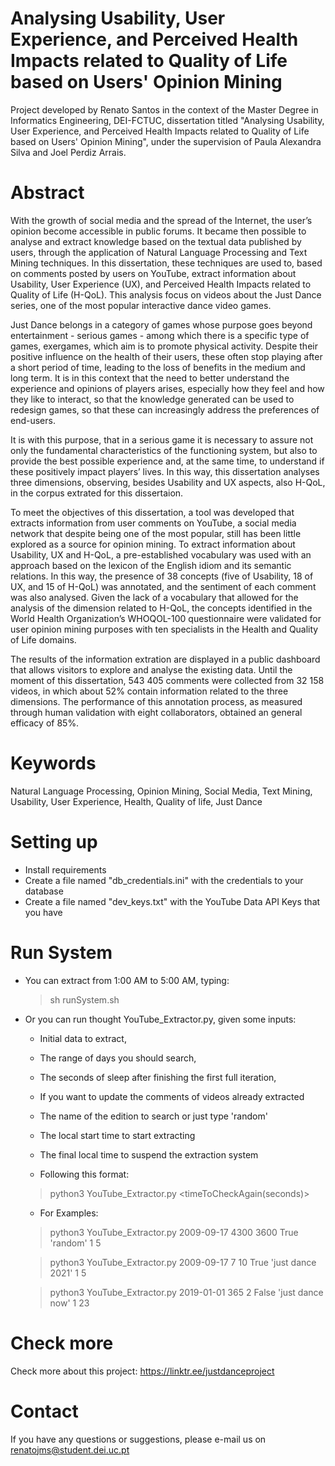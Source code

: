# Analysing Usability, User Experience, and Perceived Health Impacts related to Quality of Life based on Users' Opinion Mining

Project developed by Renato Santos in the context of the Master Degree in Informatics Engineering, DEI-FCTUC, dissertation titled "Analysing Usability, User Experience, and Perceived Health Impacts related to Quality of Life based on Users' Opinion Mining", under the supervision of Paula Alexandra Silva and Joel Perdiz Arrais.

# Abstract
With the growth of social media and the spread of the Internet, the user’s opinion become accessible in public forums. It became then possible to analyse and extract knowledge based on the textual data published by users, through the application of Natural Language Processing and Text Mining techniques. In this dissertation, these techniques are used to, based on comments posted by users on YouTube, extract information about Usability, User Experience (UX), and Perceived Health Impacts related to Quality of Life (H-QoL). This analysis focus on videos about the Just Dance series, one of the most popular interactive dance video games.

Just Dance belongs in a category of games whose purpose goes beyond entertainment - serious games - among which there is a specific type of games, exergames, which aim is to promote physical activity. Despite their positive influence on the health of their users, these often stop playing after a short period of time, leading to the loss of benefits in the medium and long term. It is in this context that the need to better understand the experience and opinions of players arises, especially how they feel and how they like to interact, so that the knowledge generated can be used to redesign games, so that these can increasingly address the preferences of end-users.

It is with this purpose, that in a serious game it is necessary to assure not only the fundamental characteristics of the functioning system, but also to provide the best possible experience and, at the same time, to understand if these positively impact players’ lives. In this way, this dissertation analyses three dimensions, observing, besides Usability and UX aspects, also H-QoL, in the corpus extrated for this dissertaion.

To meet the objectives of this dissertation, a tool was developed that extracts information from user comments on YouTube, a social media network that despite being one of the most popular, still has been little explored as a source for opinion mining. To extract information about Usability, UX and H-QoL, a pre-established vocabulary was used with an approach based on the lexicon of the English idiom and its semantic relations. In this way, the presence of 38 concepts (five of Usability, 18 of UX, and 15 of H-QoL) was annotated, and the sentiment of each comment was also analysed. Given the lack of a vocabulary that allowed for the analysis of the dimension related to H-QoL, the concepts identified in the World Health Organization’s WHOQOL-100 questionnaire were validated for user opinion mining purposes with ten specialists in the Health and Quality of Life domains.

The results of the information extration are displayed in a public dashboard that allows visitors to explore and analyse the existing data. Until the moment of this dissertation, 543 405 comments were collected from 32 158 videos, in which about 52% contain information related to the three dimensions. The performance of this annotation process, as measured through human validation with eight collaborators, obtained an general efficacy of 85%.

# Keywords
Natural Language Processing, Opinion Mining, Social Media, Text Mining, Usability, User Experience, Health, Quality of life, Just Dance


# Setting up

- Install requirements
- Create a file named "db_credentials.ini" with the credentials to your database
- Create a file named "dev_keys.txt" with the YouTube Data API Keys that you have

# Run System

- You can extract from 1:00 AM to 5:00 AM, typing:

	> sh runSystem.sh

- Or you can run thought YouTube_Extractor.py, given some inputs:
	- Initial data to extract,
	- The range of days you should search,
	- The seconds of sleep after finishing the first full iteration,
	- If you want to update the comments of videos already extracted
	- The name of the edition to search or just type 'random'
	- The local start time to start extracting
	- The final local time to suspend the extraction system

	- Following this format:

	> python3 YouTube_Extractor.py <Begin Date: YYYY-MM-DD> <Number of jump days> <timeToCheckAgain(seconds)> <check new comments> <search Game> <beginHour> <EndHour>

	- For Examples:

	> python3 YouTube_Extractor.py 2009-09-17 4300 3600 True 'random' 1 5

	> python3 YouTube_Extractor.py 2009-09-17 7 10 True 'just dance 2021' 1 5

	> python3 YouTube_Extractor.py 2019-01-01 365 2 False 'just dance now' 1 23

# Check more 
Check more about this project: https://linktr.ee/justdanceproject

# Contact
If you have any questions or suggestions, please e-mail us on renatojms@student.dei.uc.pt


